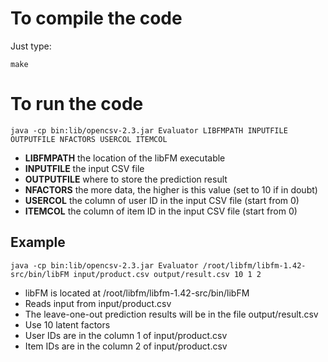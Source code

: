 To compile the code
===================
Just type:

    make


To run the code
===============

    java -cp bin:lib/opencsv-2.3.jar Evaluator LIBFMPATH INPUTFILE OUTPUTFILE NFACTORS USERCOL ITEMCOL

- **LIBFMPATH** the location of the libFM executable
- **INPUTFILE** the input CSV file
- **OUTPUTFILE** where to store the prediction result
- **NFACTORS** the more data, the higher is this value (set to 10 if in doubt)
- **USERCOL** the column of user ID in the input CSV file (start from 0)
- **ITEMCOL** the column of item ID in the input CSV file (start from 0)


Example
-------

    java -cp bin:lib/opencsv-2.3.jar Evaluator /root/libfm/libfm-1.42-src/bin/libFM input/product.csv output/result.csv 10 1 2

- libFM is located at /root/libfm/libfm-1.42-src/bin/libFM
- Reads input from input/product.csv
- The leave-one-out prediction results will be in the file output/result.csv
- Use 10 latent factors
- User IDs are in the column 1 of input/product.csv
- Item IDs are in the column 2 of input/product.csv

